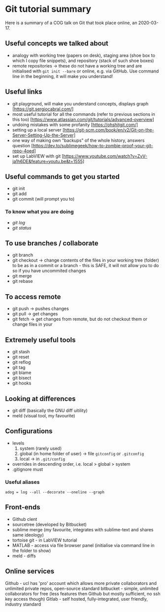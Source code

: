 Git tutorial summary
====================
Here is a summary of a COG talk on Git that took place online, an 2020-03-17.

## Useful concepts we talked about
- analogy with working tree (papers on desk), staging area (shoe box to which I copy file snippets), and repository (stack of such shoe boxes)
- remote repositories -> these do not have a working tree and are initialised with `git init --bare` or online, e.g. via GitHub.
Use command line in the beginning, it will make you understand!

## Useful links
- git playground, will make you understand concepts, displays graph [https://git.sergiocabral.com/]
- most useful tutorial for all the commands (refer to previous sections in this too) [https://www.atlassian.com/git/tutorials/advanced-overview]
- undoing mistakes with some profanity [https://ohshitgit.com/]
- setting up a local server [https://git-scm.com/book/en/v2/Git-on-the-Server-Setting-Up-the-Server]
- one way of making own "backups" of the whole history, answers question [https://dev.to/sublimegeek/how-to-zombie-proof-your-git-repo-4oed]
- set up LabVIEW with git [https://www.youtube.com/watch?v=ZvV-ja1h6DE&feature=youtu.be&t=1555]


## Useful commands to get you started
- git init
- git add
- git commit (will prompt you to)

### To know what you are doing
- _git log_
- _git status_

## To use branches / collaborate
- git branch
- git checkout -> change contents of the files in your working tree (folder) to be as in a commit or a branch - this is SAFE, it will not allow you to do so if you have uncommited changes
- git merge
- git rebase

## To access remote
- git push -> pushes changes
- git pull -> get changes
- git fetch -> get changes from remote, but do not checkout them or change files in your   

## Extremely useful tools
- git stash
- git reset
- git reflog
- git tag
- git blame
- git bisect
- git hooks

## Looking at differences
- git diff (basically the GNU diff uitility)
- meld (visual tool, my favourite)

## Configurations
- levels
	1. system (rarely used)
	2. global (in home folder of user) -> file `gitconfig` or `.gitconfig`
	3. local -> in `.git/config`
- overrides in descending order, i.e. local > global > system
- .gitignore must 

### Useful aliases
	adog = log --all --decorate --oneline --graph


## Front-ends
- Github clent
- sourcetree (developed by Bitbucket)
- sublime merge (my favourite, integrates with sublime-text and shares same ideology)
- tortoise git - in LabVIEW tutorial
- MATLAB - access via file browser panel (initialise via command line in the folder to show)
- meld - diffs


## Online services
Github - ucl has 'pro' account which allows more private collaborators and unlimited private repos, open-source standard
bitbucket - simple, unlimited collaborators for free (less features then Github but mostly sufficient, no ssh key access though)
Gitlab - self hosted, fully-integrated, user friendly, industry standard
